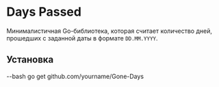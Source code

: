 # Days Passed

Минималистичная Go-библиотека, которая считает количество дней, прошедших с заданной даты в формате `DD.MM.YYYY`.

## Установка

--bash
go get github.com/yourname/Gone-Days